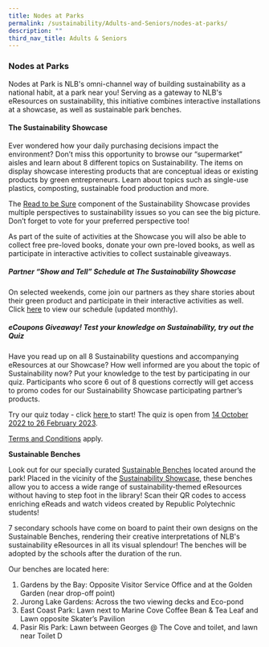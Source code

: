 ```yaml
---
title: Nodes at Parks
permalink: /sustainability/Adults-and-Seniors/nodes-at-parks/
description: ""
third_nav_title: Adults & Seniors
---
```

<style type="text/css">
/* Links */
.content a { color: #322987; }
.content a:focus,
.content a:hover { color: #28216c; }

/* Button Outline */
.bp-button { padding-left: 1.5rem; padding-right: 1.5rem; }
.bp-button.is-primary-outline { border: 1px solid #322987; color: #322987; background-color: transparent; text-decoration: none; }
.bp-button.is-primary-outline:focus,
.bp-button.is-primary-outline:hover { border: 1px solid #322987; color: #cff2e8; background-color: #322987; text-decoration: none; }

/* Responsive Iframe */
.responsive-iframe { position: absolute; top: 0; left: 0; bottom: 0; right: 0; width: 100%; height: 100%; }
.responsive-iframe-container { position: relative; overflow: hidden; width: 100%; }
.responsive-iframe-container.ratio-16by9 { padding-top: 56.25%; }
.responsive-iframe-container.ratio-4by3 { padding-top: 75%; }
.responsive-iframe-container.ratio-3by2 { padding-top: 66.66%; }
.responsive-iframe-container.ratio-1by1 { padding-top: 100%; }

/* Click Box */
.clickbox { display: block; position: relative; width: 100%; padding-bottom: 56.25%; background-color: transparent; }
.clickbox span { padding: .5rem; }
.clickbox a { position: absolute; display: flex; width: 100%; height: 100%; align-items: center; justify-content: center; font-size: 1.25rem; text-align: center; text-decoration: none; text-transform: uppercase; }
.clickbox a:focus,
.clickbox a:hover { text-decoration: none; }

/* Mint Jade */
.clickbox.is-mint-jade { background-color: #dce5d3; color: #00b794; }
.clickbox.is-mint-jade a { color: #00b794; }
.clickbox.is-mint-jade a:focus,
.clickbox.is-mint-jade a:hover { background-color: #00b794; color: #dce5d3; }
</style>

<h3><b>Nodes at Parks</b></h3>
<p>Nodes at Park is NLB's omni-channel way of building sustainability as a national habit, at a park near you! Serving as a gateway to NLB's eResources on sustainability, this initiative combines interactive installations at a showcase, as well as sustainable park benches.</p>

<h4><b>The Sustainability Showcase</b></h4>
<p>Ever wondered how your daily purchasing decisions impact the environment? Don’t miss this opportunity to browse our “supermarket” aisles and learn about 8 different topics on Sustainability. The items on display showcase interesting products that are conceptual ideas or existing products by green entrepreneurs. Learn about topics such as single-use plastics, composting, sustainable food production and more. </p> 

<p>The <a href ="https://sure.nlb.gov.sg/" target="_blank">Read to be Sure</a>  component of the Sustainability Showcase provides multiple perspectives to sustainability issues so you can see the big picture. Don’t forget to vote for your preferred perspective too! 
</p>

<p> As part of the suite of activities at the Showcase you will also be able to collect free pre-loved books, donate your own pre-loved books, as well as participate in interactive activities to collect sustainable giveaways. </p>

<h5><b> Partner “Show and Tell” Schedule at The Sustainability Showcase</b></h5>
<p>On selected weekends, come join our partners as they share stories about their green product and participate in their interactive activities as well. Click <a href ="https://go.gov.sg/showandtell-monthlyschedule" target="_blank"> here</a> to view our schedule (updated monthly).</p> 

<h5><b>eCoupons Giveaway! Test your knowledge on Sustainability, try out the Quiz </b></h5>
<p>Have you read up on all 8 Sustainability questions and accompanying eResources at our Showcase? How well informed are you about the topic of Sustainability now? Put your knowledge to the test by participating in our quiz. Participants who score 6 out of 8 questions correctly will get access to promo codes for our Sustainability Showcase participating partner’s products.</p>

<p>Try our quiz today - click <a href ="https://go.gov.sg/sustainabilityshowcasequiz-tcs" target="_blank">here </a> to start! The quiz is open from <u>14 October 2022 to 26 February 2023</u>.</p>

<p><a href ="https://go.gov.sg/sustainabilityshowcasequiz-tcs" target="_blank">Terms and Conditions</a> apply.</p> 

<p><strong>Sustainable Benches</strong></p>
<p>Look out for our specially curated <u>Sustainable Benches</u> located around the park! Placed in the vicinity of the <u>Sustainability Showcase</u>, these benches allow you to access a wide range of sustainability-themed eResources without having to step foot in the library! Scan their QR codes to access enriching eReads and watch videos created by Republic Polytechnic students!</p>

<p>7 secondary schools have come on board to paint their own designs on the Sustainable Benches, rendering their creative interpretations of NLB's sustainability eResources in all its visual splendour! The benches will be adopted by the schools after the duration of the run.</p>

<p>Our benches are located here:
<ol>
<li>Gardens by the Bay: Opposite Visitor Service Office and at the Golden Garden (near drop-off point)</li>
<li>Jurong Lake Gardens: Across the two viewing decks and Eco-pond</li>
<li>East Coast Park: Lawn next to Marine Cove Coffee Bean &amp; Tea Leaf and Lawn opposite Skater&rsquo;s Pavilion</li>
<li>Pasir Ris Park: Lawn between Georges @ The Cove and toilet, and lawn near Toilet D</li></p>
</ol>
